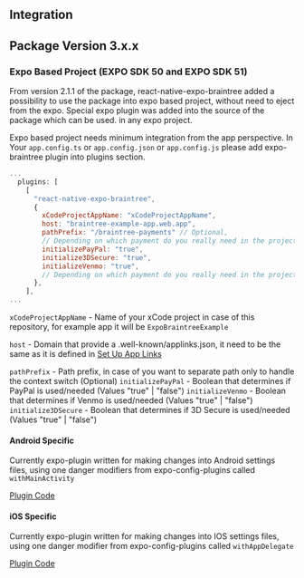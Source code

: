 ## Integration
## Package Version 3.x.x
### Expo Based Project (EXPO SDK 50 and EXPO SDK 51) 
From version 2.1.1 of the package, react-native-expo-braintree added a possibility to use the package into expo based project, without need to eject from the expo. Special expo plugin was added into the source of the package which can be used. in any expo project.

Expo based project needs minimum integration from the app perspective.
In Your `app.config.ts` or `app.config.json` or `app.config.js` please add expo-braintree plugin into plugins section.
```javascript
...
  plugins: [
    [
      "react-native-expo-braintree",
      {
        xCodeProjectAppName: "xCodeProjectAppName",
        host: "braintree-example-app.web.app",
        pathPrefix: "/braintree-payments" // Optional,
        // Depending on which payment do you really need in the project initialize only required one
        initializePayPal: "true",
        initialize3DSecure: "true",
        initializeVenmo: "true",
        // Depending on which payment do you really need in the project initialize only required one
      },
    ],
...
```
`xCodeProjectAppName` - Name of your xCode project in case of this repository, for example app  it will be `ExpoBraintreeExample`

`host` - Domain that provide a .well-known/applinks.json, it need to be the same as it is defined in [Set Up App Links](https://github.com/braintree/braintree_android/blob/main/APP_LINK_SETUP.md)

`pathPrefix` - Path prefix, in case of you want to separate path only to handle the context switch (Optional)
`initializePayPal` - Boolean that determines if PayPal is used/needed (Values "true" | "false")
`initializeVenmo` - Boolean that determines if Venmo is used/needed (Values "true" | "false")
`initialize3DSecure` - Boolean that determines if 3D Secure is used/needed (Values "true" | "false")



#### Android Specific
Currently expo-plugin written for making changes into Android settings files, using one danger modifiers from expo-config-plugins called `withMainActivity`

[Plugin Code ](src/plugin/withExpoBraintree.android.ts)


#### iOS Specific
Currently expo-plugin written for making changes into IOS settings files, using one danger modifier from expo-config-plugins called `withAppDelegate`

[Plugin Code ](src/plugin/withExpoBraintree.ios.ts)